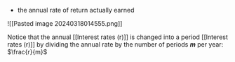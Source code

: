 - the annual rate of return actually earned

![[Pasted image 20240318014555.png]]

Notice that the annual [[Interest rates (r)]] is changed into a period [[Interest rates (r)]] by dividing the annual rate by the number of periods ***m*** per year: $\frac{r}{m}$